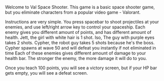 Welcome to Val Space Shooter.
This game is a basic space shooter game, but you eliminate characters from a popular video game - Valorant.

Instructions are very simple. You press spacebar to shoot projectiles at your enemies, and use left/right arrow key to control your spaceship. 
Each enemy gives you different amount of points, and has different amount of health. 
Jett, the girl with white hair is 1 shot.
Iso, The guy with purple eyes takes 2 shots.
Cypher, the robot guy takes 5 shots because he's the boss. 
Cypher spawns at wave 50 and will defeat you instantly if not eliminated in time 
Each of these enemies gives different amount of damage to your health bar. 
The stronger the enemy, the more damage it will do to you.

Once you teach 100 points, you will see a victory screen, but if your HP bar gets empty, you will see a defeat screen. 

